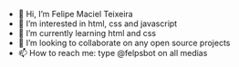 - 👋 Hi, I’m Felipe Maciel Teixeira
- 👀 I’m interested in html, css and javascript
- 🌱 I’m currently learning html and css
- 💞️ I’m looking to collaborate on any open source projects
- 📫 How to reach me: type @felpsbot on all medias

